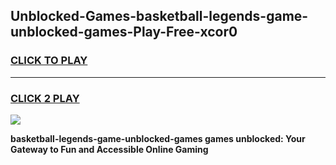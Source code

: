 
## Unblocked-Games-basketball-legends-game-unblocked-games-Play-Free-xcor0
<h3>
<a href="https://premium76.site?title=basketball-legends-game-unblocked-games&ref=20A">CLICK TO PLAY</a></h3>
<hr>

<h3>
<a href="https://premium76.site?title=basketball-legends-game-unblocked-games&ref=20A">CLICK 2 PLAY</a>
  
</h3>

<a href="https://premium76.site?title=basketball-legends-game-unblocked-games&ref=20A"><img src="https://clearcache.store/games.png"></a>


**basketball-legends-game-unblocked-games games unblocked: Your Gateway to Fun and Accessible Online Gaming**
